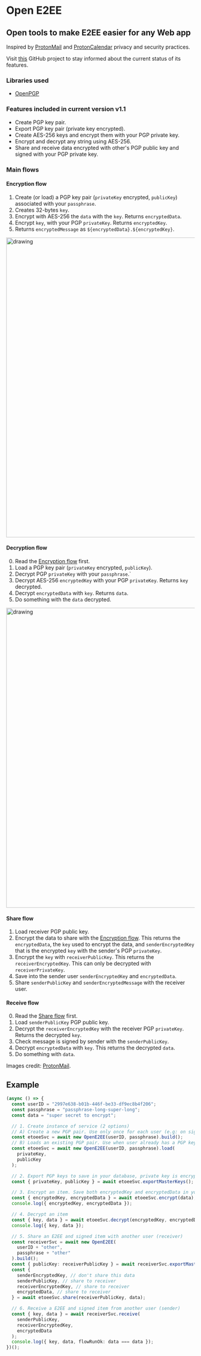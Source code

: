 # Open E2EE

## Open tools to make E2EE easier for any Web app

Inspired by [ProtonMail](https://proton.me/blog/encrypted-email) and [ProtonCalendar](https://proton.me/blog/protoncalendar-security-model) privacy and security practices.

Visit [this](https://github.com/users/bruncanepa/projects/2/views/1) GitHub project to stay informed about the current status of its features.

### Libraries used

- [OpenPGP](https://github.com/ProtonMail/openpgpjs)

### Features included in current version v1.1

- Create PGP key pair.
- Export PGP key pair (private key encrypted).
- Create AES-256 keys and encrypt them with your PGP private key.
- Encrypt and decrypt any string using AES-256.
- Share and receive data encrypted with other's PGP public key and signed with your PGP private key.

### Main flows

#### Encryption flow

1. Create (or load) a PGP key pair (`privateKey` encrypted, `publicKey`) associated with your `passphrase`.
2. Creates 32-bytes `key`.
3. Encrypt with AES-256 the `data` with the `key`. Returns `encryptedData`.
4. Encrypt `key`, with your PGP `privateKey`. Returns `encryptedKey`.
5. Returns `encryptedMessage` as `${encryptedData}.${encryptedKey}`.

<img src="https://github.com/bruncanepa/open-e2ee/assets/8711973/96a6996a-dd03-47bd-a431-8b9e8e655df1" alt="drawing" width="800"/>

#### Decryption flow

0. Read the [Encryption flow](#encryption-flow) first.
1. Load a PGP key pair (`privateKey` encrypted, `publicKey`).
2. Decrypt PGP `privateKey` with your `passphrase`.`
3. Decrypt AES-256 `encryptedKey` with your PGP `privateKey`. Returns `key` decrypted.
4. Decrypt `encryptedData` with `key`. Returns `data`.
5. Do something with the `data` decrypted.

<img src="https://github.com/bruncanepa/open-e2ee/assets/8711973/643915f8-db0d-4196-a285-1c93752333fd" alt="drawing" width="800"/>

#### Share flow

1. Load receiver PGP public key.
2. Encrypt the data to share with the [Encryption flow](#encryption-flow). This returns the `encryptedData`, the `key` used to encrypt the data, and `senderEncryptedKey` that is the encrypted `key` with the sender's PGP `privateKey`.
3. Encrypt the `key` with `receiverPublicKey`. This returns the `receiverEncryptedKey`. This can only be decrypted with `receiverPrivateKey`.
4. Save into the sender user `senderEncryptedKey` and `encryptedData`.
5. Share `senderPublicKey` and `senderEncryptedMessage` with the receiver user.

#### Receive flow

0. Read the [Share flow](#share-flow) first.
1. Load `senderPublicKey` PGP public key.
2. Decrypt the `receiverEncryptedKey` with the receiver PGP `privateKey`. Returns the decrypted `key`.
3. Check message is signed by sender with the `senderPublicKey`.
4. Decrypt `encryptedData` with `key`. This returns the decrypted `data`.
5. Do something with `data`.

Images credit: [ProtonMail](https://proton.me/blog/what-is-pgp-encryption).

## Example

```ts
(async () => {
  const userID = "2997e638-b01b-446f-be33-df9ec8b4f206";
  const passphrase = "passphrase-long-super-long";
  const data = "super secret to encrypt";

  // 1. Create instance of service (2 options)
  // A) Create a new PGP pair. Use only once for each user (e.g: on sign up)
  const etoeeSvc = await new OpenE2EE(userID, passphrase).build();
  // B) Loads an existing PGP pair. Use when user already has a PGP key pair (e.g: on sign in)
  const etoeeSvc = await new OpenE2EE(userID, passphrase).load(
    privateKey,
    publicKey
  );

  // 2. Export PGP keys to save in your database, private key is encrypted by PGP. (e.g: on sign up)
  const { privateKey, publicKey } = await etoeeSvc.exportMasterKeys();

  // 3. Encrypt an item. Save both encryptedKey and encryptedData in your database.
  const { encryptedKey, encryptedData } = await etoeeSvc.encrypt(data);
  console.log({ encryptedKey, encryptedData });

  // 4. Decrypt an item
  const { key, data } = await etoeeSvc.decrypt(encryptedKey, encryptedData);
  console.log({ key, data });

  // 5. Share an E2EE and signed item with another user (receiver)
  const receiverSvc = await new OpenE2EE(
    userID + "other",
    passphrase + "other"
  ).build();
  const { publicKey: receiverPublicKey } = await receiverSvc.exportMasterKeys();
  const {
    senderEncryptedKey, // don't share this data
    senderPublicKey, // share to receiver
    receiverEncryptedKey, // share to receiver
    encryptedData, // share to receiver
  } = await etoeeSvc.share(receiverPublicKey, data);

  // 6. Receive a E2EE and signed item from another user (sender)
  const { key, data } = await receiverSvc.receive(
    senderPublicKey,
    receiverEncryptedKey,
    encryptedData
  );
  console.log({ key, data, flowRunOk: data === data });
})();
```
